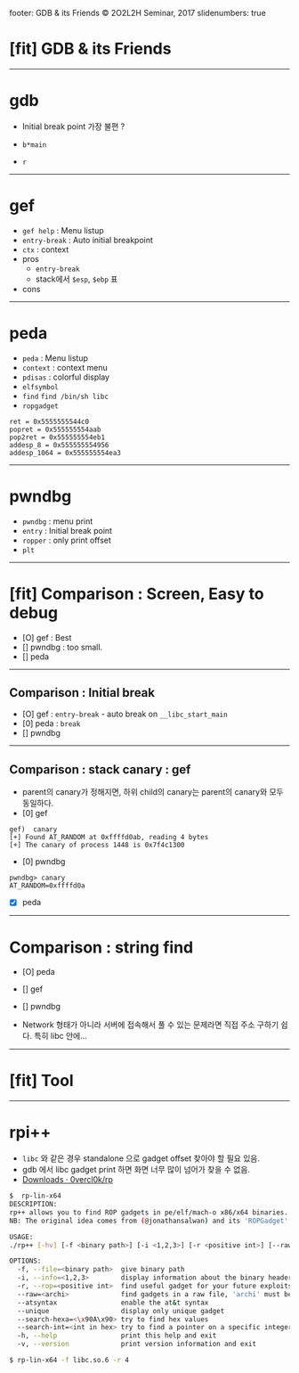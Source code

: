 footer: GDB & its Friends © 2O2L2H Seminar, 2017
slidenumbers: true

# [fit] GDB & its Friends

---
# gdb

- Initial break point 가장 불편 ?

- `b*main`
- `r`


---
# gef

- `gef help` : Menu listup
- `entry-break` : Auto initial breakpoint
- `ctx` : context
- pros
  - `entry-break`
  - stack에서 `$esp`, `$ebp` 표
- cons



---
#  peda

- `peda` : Menu listup
- `context` : context menu
- `pdisas` : colorful display
- `elfsymbol`
- `find`
    `find /bin/sh libc`
- `ropgadget`
```
ret = 0x5555555544c0
popret = 0x555555554aab
pop2ret = 0x555555554eb1
addesp_8 = 0x555555554956
addesp_1064 = 0x555555554ea3
```

---
#  pwndbg

- `pwndbg` : menu print
- `entry` : Initial break point
- `ropper` : only print offset
- `plt`

---
#  [fit] Comparison : Screen, Easy to debug

- [O] gef : Best
- [] pwndbg : too small.
- [] peda

---
##  Comparison : Initial break

- [O] gef : `entry-break` - auto break on `__libc_start_main` 
- [0] peda : `break`
- [] pwndbg

---
## Comparison : stack canary : gef

- parent의 canary가 정해지면, 하위 child의 canary는 parent의 canary와 모두 동일하다.
- [0] gef

```
gef)  canary
[+] Found AT_RANDOM at 0xffffd0ab, reading 4 bytes
[+] The canary of process 1448 is 0x7f4c1300
```

- [0] pwndbg

```
pwndbg> canary
AT_RANDOM=0xffffd0a
```

- [x] peda


---
#  Comparison : string find

- [O] peda
- [] gef
- [] pwndbg

- Network 형태가 아니라 서버에 접속해서 풀 수 있는 문제라면 직접 주소 구하기 쉽다. 특히 libc 안에...


---
# [fit] Tool

---
# rpi++

- `libc` 와 같은 경우  standalone 으로 gadget offset 찾아야 할 필요 있음.
- gdb 에서 libc gadget print 하면 화면 너무 많이 넘어가 찾을 수 없음.
- [Downloads · 0vercl0k/rp](https://github.com/0vercl0k/rp/downloads)

```bash
$  rp-lin-x64
DESCRIPTION:
rp++ allows you to find ROP gadgets in pe/elf/mach-o x86/x64 binaries.
NB: The original idea comes from (@jonathansalwan) and its 'ROPGadget' tool.

USAGE:
./rp++ [-hv] [-f <binary path>] [-i <1,2,3>] [-r <positive int>] [--raw=<archi>] [--atsyntax] [--unique] [--search-hexa=<\x90A\x90>] [--search-int=<int in hex>]

OPTIONS:
  -f, --file=<binary path>  give binary path
  -i, --info=<1,2,3>        display information about the binary header
  -r, --rop=<positive int>  find useful gadget for your future exploits, arg is the gadget maximum size in instructions
  --raw=<archi>             find gadgets in a raw file, 'archi' must be in the following list: x86, x64
  --atsyntax                enable the at&t syntax
  --unique                  display only unique gadget
  --search-hexa=<\x90A\x90> try to find hex values
  --search-int=<int in hex> try to find a pointer on a specific integer value
  -h, --help                print this help and exit
  -v, --version             print version information and exit

$ rp-lin-x64 -f libc.so.6 -r 4
```





